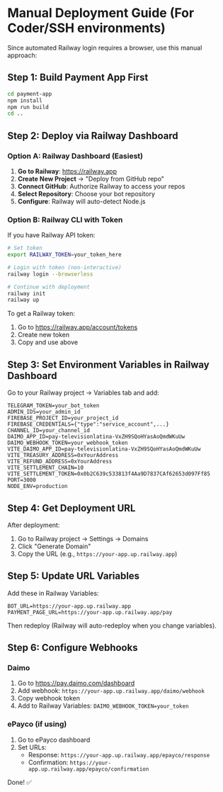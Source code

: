 # Manual Deployment Guide (For Coder/SSH environments)

Since automated Railway login requires a browser, use this manual approach:

## Step 1: Build Payment App First

```bash
cd payment-app
npm install
npm run build
cd ..
```

## Step 2: Deploy via Railway Dashboard

### Option A: Railway Dashboard (Easiest)

1. **Go to Railway**: https://railway.app
2. **Create New Project** → "Deploy from GitHub repo"
3. **Connect GitHub**: Authorize Railway to access your repos
4. **Select Repository**: Choose your bot repository
5. **Configure**: Railway will auto-detect Node.js

### Option B: Railway CLI with Token

If you have Railway API token:

```bash
# Set token
export RAILWAY_TOKEN=your_token_here

# Login with token (non-interactive)
railway login --browserless

# Continue with deployment
railway init
railway up
```

To get a Railway token:
1. Go to https://railway.app/account/tokens
2. Create new token
3. Copy and use above

## Step 3: Set Environment Variables in Railway Dashboard

Go to your Railway project → Variables tab and add:

```
TELEGRAM_TOKEN=your_bot_token
ADMIN_IDS=your_admin_id
FIREBASE_PROJECT_ID=your_project_id
FIREBASE_CREDENTIALS={"type":"service_account",...}
CHANNEL_ID=your_channel_id
DAIMO_APP_ID=pay-televisionlatina-VxZH9SQoHYasAoQmdWKuUw
DAIMO_WEBHOOK_TOKEN=your_webhook_token
VITE_DAIMO_APP_ID=pay-televisionlatina-VxZH9SQoHYasAoQmdWKuUw
VITE_TREASURY_ADDRESS=0xYourAddress
VITE_REFUND_ADDRESS=0xYourAddress
VITE_SETTLEMENT_CHAIN=10
VITE_SETTLEMENT_TOKEN=0x0b2C639c533813f4Aa9D7837CAf62653d097Ff85
PORT=3000
NODE_ENV=production
```

## Step 4: Get Deployment URL

After deployment:
1. Go to Railway project → Settings → Domains
2. Click "Generate Domain"
3. Copy the URL (e.g., `https://your-app.up.railway.app`)

## Step 5: Update URL Variables

Add these in Railway Variables:

```
BOT_URL=https://your-app.up.railway.app
PAYMENT_PAGE_URL=https://your-app.up.railway.app/pay
```

Then redeploy (Railway will auto-redeploy when you change variables).

## Step 6: Configure Webhooks

### Daimo
1. Go to https://pay.daimo.com/dashboard
2. Add webhook: `https://your-app.up.railway.app/daimo/webhook`
3. Copy webhook token
4. Add to Railway Variables: `DAIMO_WEBHOOK_TOKEN=your_token`

### ePayco (if using)
1. Go to ePayco dashboard
2. Set URLs:
   - Response: `https://your-app.up.railway.app/epayco/response`
   - Confirmation: `https://your-app.up.railway.app/epayco/confirmation`

Done! ✅
